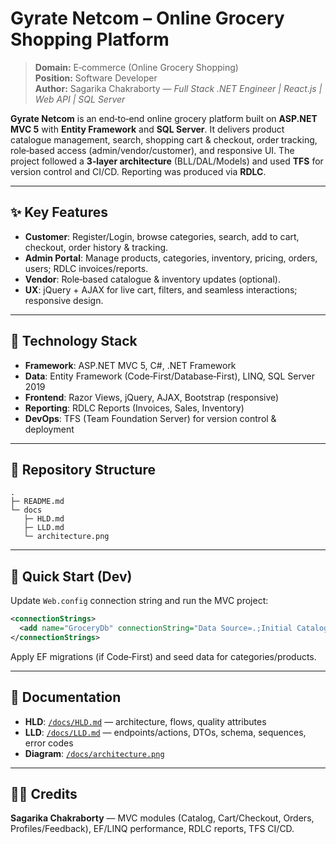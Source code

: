 # Gyrate Netcom – Online Grocery Shopping Platform

> **Domain:** E‑commerce (Online Grocery Shopping)  
> **Position:** Software Developer  
> **Author:** Sagarika Chakraborty — *Full Stack .NET Engineer | React.js | Web API | SQL Server*

**Gyrate Netcom** is an end‑to‑end online grocery platform built on **ASP.NET MVC 5** with **Entity Framework** and **SQL Server**. It delivers product catalogue management, search, shopping cart & checkout, order tracking, role‑based access (admin/vendor/customer), and responsive UI. The project followed a **3‑layer architecture** (BLL/DAL/Models) and used **TFS** for version control and CI/CD. Reporting was produced via **RDLC**.

---

## ✨ Key Features
- **Customer**: Register/Login, browse categories, search, add to cart, checkout, order history & tracking.
- **Admin Portal**: Manage products, categories, inventory, pricing, orders, users; RDLC invoices/reports.
- **Vendor**: Role‑based catalogue & inventory updates (optional).
- **UX**: jQuery + AJAX for live cart, filters, and seamless interactions; responsive design.

---

## 🧱 Technology Stack
- **Framework**: ASP.NET MVC 5, C#, .NET Framework
- **Data**: Entity Framework (Code‑First/Database‑First), LINQ, SQL Server 2019
- **Frontend**: Razor Views, jQuery, AJAX, Bootstrap (responsive)
- **Reporting**: RDLC Reports (Invoices, Sales, Inventory)
- **DevOps**: TFS (Team Foundation Server) for version control & deployment

---

## 📁 Repository Structure
```
.
├─ README.md
└─ docs
   ├─ HLD.md
   ├─ LLD.md
   └─ architecture.png
```

---

## 🚀 Quick Start (Dev)
Update `Web.config` connection string and run the MVC project:
```xml
<connectionStrings>
  <add name="GroceryDb" connectionString="Data Source=.;Initial Catalog=GyrateNetcom;Integrated Security=True;TrustServerCertificate=True" providerName="System.Data.SqlClient"/>
</connectionStrings>
```
Apply EF migrations (if Code‑First) and seed data for categories/products.

---

## 🧭 Documentation
- **HLD**: [`/docs/HLD.md`](docs/HLD.md) — architecture, flows, quality attributes
- **LLD**: [`/docs/LLD.md`](docs/LLD.md) — endpoints/actions, DTOs, schema, sequences, error codes
- **Diagram**: [`/docs/architecture.png`](docs/architecture.png)

---

## 👩‍💻 Credits
**Sagarika Chakraborty** — MVC modules (Catalog, Cart/Checkout, Orders, Profiles/Feedback), EF/LINQ performance, RDLC reports, TFS CI/CD.
